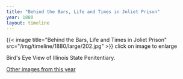 ```yaml
---
title: "Behind the Bars, Life and Times in Joliet Prison"
year: 1880
layout: timeline
---
```


{{< image title="Behind the Bars, Life and Times in Joliet Prison" src="/img/timeline/1880/large/202.jpg" >}}
click on image to enlarge 

Bird's Eye View of Illinois State Penitentiary.  

[Other images from this year](/historical/timeline/1880)